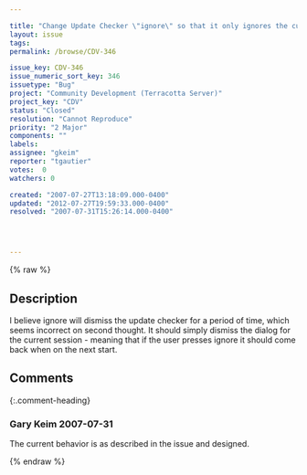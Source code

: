 ```yaml
---

title: "Change Update Checker \"ignore\" so that it only ignores the current request"
layout: issue
tags: 
permalink: /browse/CDV-346

issue_key: CDV-346
issue_numeric_sort_key: 346
issuetype: "Bug"
project: "Community Development (Terracotta Server)"
project_key: "CDV"
status: "Closed"
resolution: "Cannot Reproduce"
priority: "2 Major"
components: ""
labels: 
assignee: "gkeim"
reporter: "tgautier"
votes:  0
watchers: 0

created: "2007-07-27T13:18:09.000-0400"
updated: "2012-07-27T19:59:33.000-0400"
resolved: "2007-07-31T15:26:14.000-0400"




---
```


{% raw %}

## Description

<div markdown="1" class="description">

I believe ignore will dismiss the update checker for a period of time, which seems incorrect on second thought.  It should simply dismiss the dialog for the current session - meaning that if the user presses ignore it should come back when on the next start.

</div>

## Comments


{:.comment-heading}
### **Gary Keim** <span class="date">2007-07-31</span>

<div markdown="1" class="comment">

The current behavior is as described in the issue and designed.


</div>



{% endraw %}
